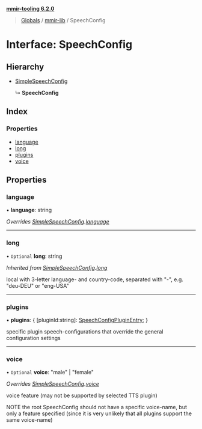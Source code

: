 **[mmir-tooling 6.2.0](../README.md)**

> [Globals](../README.md) / [mmir-lib](../modules/mmir_lib.md) / SpeechConfig

# Interface: SpeechConfig

## Hierarchy

* [SimpleSpeechConfig](mmir_lib.simplespeechconfig.md)

  ↳ **SpeechConfig**

## Index

### Properties

* [language](mmir_lib.speechconfig.md#language)
* [long](mmir_lib.speechconfig.md#long)
* [plugins](mmir_lib.speechconfig.md#plugins)
* [voice](mmir_lib.speechconfig.md#voice)

## Properties

### language

•  **language**: string

*Overrides [SimpleSpeechConfig](mmir_lib.simplespeechconfig.md).[language](mmir_lib.simplespeechconfig.md#language)*

___

### long

• `Optional` **long**: string

*Inherited from [SimpleSpeechConfig](mmir_lib.simplespeechconfig.md).[long](mmir_lib.simplespeechconfig.md#long)*

local with 3-letter language- and country-code, separated with "-", e.g. "deu-DEU" or "eng-USA"

___

### plugins

•  **plugins**: { [pluginId:string]: [SpeechConfigPluginEntry](mmir_lib.speechconfigpluginentry.md);  }

specific plugin speech-configurations that override the general
configuration settings

___

### voice

• `Optional` **voice**: \"male\" \| \"female\"

*Overrides [SimpleSpeechConfig](mmir_lib.simplespeechconfig.md).[voice](mmir_lib.simplespeechconfig.md#voice)*

voice  feature (may not be supported by selected TTS plugin)

NOTE the root SpeechConfig should not have a specific voice-name, but
     only a feature specified (since it is very unlikely that all plugins
     support the same voice-name)

